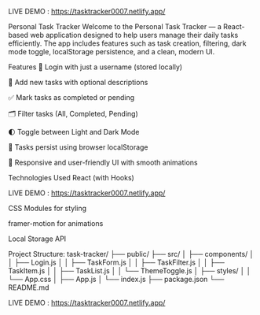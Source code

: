 LIVE DEMO : https://tasktracker0007.netlify.app/


Personal Task Tracker
Welcome to the Personal Task Tracker — a React-based web application designed to help users manage their daily tasks efficiently. The app includes features such as task creation, filtering, dark mode toggle, localStorage persistence, and a clean, modern UI.

Features
🔐 Login with just a username (stored locally)

📝 Add new tasks with optional descriptions

✅ Mark tasks as completed or pending

🗂️ Filter tasks (All, Completed, Pending)

🌓 Toggle between Light and Dark Mode

💾 Tasks persist using browser localStorage

🎨 Responsive and user-friendly UI with smooth animations

Technologies Used
React (with Hooks)

LIVE DEMO : https://tasktracker0007.netlify.app/

CSS Modules for styling

framer-motion for animations

Local Storage API



Project Structure:
task-tracker/
├── public/
├── src/
│   ├── components/
│   │   ├── Login.js
│   │   ├── TaskForm.js
│   │   ├── TaskFilter.js
│   │   ├── TaskItem.js
│   │   ├── TaskList.js
│   │   └── ThemeToggle.js
│   ├── styles/
│   │   └── App.css
│   ├── App.js
│   └── index.js
├── package.json
└── README.md

LIVE DEMO : https://tasktracker0007.netlify.app/
